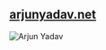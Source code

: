 ## [arjunyadav.net](https://arjunyadav.net)
![Arjun Yadav](https://lh3.googleusercontent.com/fife/AAbDypABJG3qhQsI38gpUpVXeN05mbeLucUIIvYkTucrWbxb5vJOefy62hzeKn_wctwoQOgRZzJCR64X15L2Op4DrTtJwA9w4Y6DhMSnWqwRYBlqcpFU2KDpVDhHs8DPD4XPhGxa9Ha2IoCTgVd6tTMbKys_75MaFBQ2Xwq1fIBC49b-ZU1OVRbJAbpH5M5pihpPEQg_49DnSMI2mWJyd6DFKgjnbORsQ6Lk6yKylUCjHLlvrZHZc75-jyT_G1aGxc1MLoQediYxCuw2_pozyscKqGRq2aQODE8XBzGINw4woC_XN41hVM4LNb-iNzANYzwH9SlP3t0ly5pKuL82AM1ix2OExqmnBO-CNsl2dgs-TrmnNm76wF8levXaLzl0_0wQE5y1PfimpsmwqGZzd8tuBd2LClGAwb2hbXio5cFmN-jccIHEOX04dE85CAlrfBIMbmOFcMDmlPCVBWONuMy0BkhnyuKD8A4Z9j-ecymWiiNa0SjORSTfTEMblaNz2nSaFtncwkS_OK2hgs0bj2p-4-qCSFMDlnC4x7TerL956x5dT3sd3iZ4h0kUJnyABi5EdvvIiAUlFOVkHQ9ZAATOltRLekvSTblKhnJUPgj8067z9n-FPcN0yuwRWBDT92ND2Ha9sIS1k9bRpvMzcj9x7wh9LHJDVPppQAoAb2VoQkldwVBp-v3aGtB_tDP5tF_bxgHFtV5Kyi8crrM8ilsj_xV5yPt8_ltJZ79WUdbVvpeKCcOs8mvOyjB2qV7xf-uCPfLeffu_EEP1hOAxny8jh8Ipdo7EKJ1mynxuLNV8nmVkDfnniBN71aL19QKH8DJX2MMxQf1YDrZgcqQ2kB94vLx2Sb1VDKOdvKrwyyavUUXLGxX0cC3ubMtPrdEJ8xnmptVepnU3XYR5cpio1IAwE1KlwaKC6RmBaN4ZAPxHrymg8x0QsojSEEL1Vzdgx5JbdLDQvCzBrHINS8fPU8GiPiM2QUjxawskIjDdkYlgFqN-vfMaxu7MPIxMQNXxmew2aElKLh4GiB3vzGtjKf6UQQZ0EPfBjj_Z1nQ62vPh4osvisBXtMc4ItLr-lI_pX-Nqf4WrDrC5bXOn0NxcdAlLY9VFnEgJczXAApM5XeAjstLYdvXnwETC__1gkfk_hJryGzezD-vRQo60BjM2ZzGsFptCib6xmeSN-_lfd-ioEbZBv7wyuBgD0DPFCHMA94LlQ_zsq9P7DwViU1f5XU0j9sb-ysFYYQRgye2ozHsP9_Qa5BCIF4FDsfBInVz6YziMjnHIbVm1Q=w2880-h1528)
